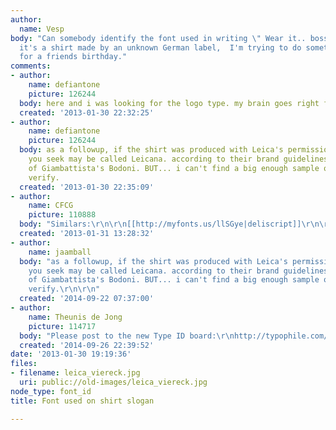 ```yaml
---
author:
  name: Vesp
body: "Can somebody identify the font used in writing \" Wear it.. boss\" ?\r\nI know
  it's a shirt made by an unknown German label,  I'm trying to do something similar
  for a friends birthday."
comments:
- author:
    name: defiantone
    picture: 126244
  body: here and i was looking for the logo type. my brain goes right for the visual.
  created: '2013-01-30 22:32:25'
- author:
    name: defiantone
    picture: 126244
  body: as a followup, if the shirt was produced with Leica's permission, the font
    you seek may be called Leicana. according to their brand guidelines it is a modification
    of Giambattista's Bodoni. BUT... i can't find a big enough sample of it so i can't
    verify.
  created: '2013-01-30 22:35:09'
- author:
    name: CFCG
    picture: 110888
  body: "Similars:\r\n\r\n[[http://myfonts.us/llSGye|deliscript]]\r\n\r\n[[http://myfonts.us/EBSST3|dynascript]]"
  created: '2013-01-31 13:28:32'
- author:
    name: jaamball
  body: "as a followup, if the shirt was produced with Leica's permission, the font
    you seek may be called Leicana. according to their brand guidelines it is a modification
    of Giambattista's Bodoni. BUT... i can't find a big enough sample of it so i can't
    verify.\r\n\r\n"
  created: '2014-09-22 07:37:00'
- author:
    name: Theunis de Jong
    picture: 114717
  body: "Please post to the new Type ID board:\r\nhttp://typophile.com/typeid\r\n"
  created: '2014-09-26 22:39:52'
date: '2013-01-30 19:19:36'
files:
- filename: leica_viereck.jpg
  uri: public://old-images/leica_viereck.jpg
node_type: font_id
title: Font used on shirt slogan

---
```

